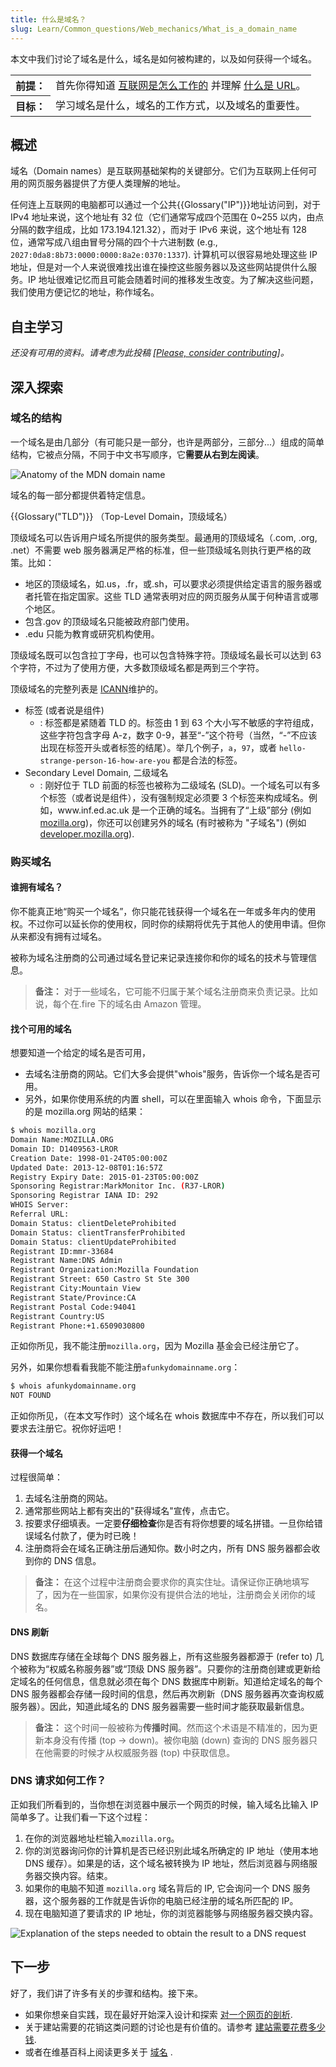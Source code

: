 ```yaml
---
title: 什么是域名？
slug: Learn/Common_questions/Web_mechanics/What_is_a_domain_name
---
```


本文中我们讨论了域名是什么，域名是如何被构建的，以及如何获得一个域名。

<table class="learn-box standard-table">
  <tbody>
    <tr>
      <th scope="row">前提：</th>
      <td>
        首先你得知道
        <a href="/zh-CN/docs/learn/How_the_Internet_works"
          >互联网是怎么工作的</a
        >
        并理解
        <a href="/zh-CN/docs/learn/常见问题/What_is_a_URL">什么是 URL</a>。
      </td>
    </tr>
    <tr>
      <th scope="row">目标：</th>
      <td>学习域名是什么，域名的工作方式，以及域名的重要性。</td>
    </tr>
  </tbody>
</table>

## 概述

域名（Domain names）是互联网基础架构的关键部分。它们为互联网上任何可用的网页服务器提供了方便人类理解的地址。

任何连上互联网的电脑都可以通过一个公共{{Glossary("IP")}}地址访问到，对于 IPv4 地址来说，这个地址有 32 位（它们通常写成四个范围在 0\~255 以内，由点分隔的数字组成，比如 173.194.121.32），而对于 IPv6 来说，这个地址有 128 位，通常写成八组由冒号分隔的四个十六进制数 (e.g., `2027:0da8:8b73:0000:0000:8a2e:0370:1337`). 计算机可以很容易地处理这些 IP 地址，但是对一个人来说很难找出谁在操控这些服务器以及这些网站提供什么服务。IP 地址很难记忆而且可能会随着时间的推移发生改变。为了解决这些问题，我们使用方便记忆的地址，称作域名。

## 自主学习

_还没有可用的资料。请考虑为此投稿 \[[Please, consider contributing](/zh-CN/docs/MDN/Getting_started)]。_

## 深入探索

### 域名的结构

一个域名是由几部分（有可能只是一部分，也许是两部分，三部分...）组成的简单结构，它被点分隔，不同于中文书写顺序，它**需要从右到左阅读**。

![Anatomy of the MDN domain name](structure.png)

域名的每一部分都提供着特定信息。

{{Glossary("TLD")}} （Top-Level Domain，顶级域名）

顶级域名可以告诉用户域名所提供的服务类型。最通用的顶级域名（.com, .org, .net）不需要 web 服务器满足严格的标准，但一些顶级域名则执行更严格的政策。比如：

- 地区的顶级域名，如.us，.fr，或.sh，可以要求必须提供给定语言的服务器或者托管在指定国家。这些 TLD 通常表明对应的网页服务从属于何种语言或哪个地区。
- 包含.gov 的顶级域名只能被政府部门使用。
- .edu 只能为教育或研究机构使用。

顶级域名既可以包含拉丁字母，也可以包含特殊字符。顶级域名最长可以达到 63 个字符，不过为了使用方便，大多数顶级域名都是两到三个字符。

顶级域名的完整列表是 [ICANN](https://www.icann.org/resources/pages/tlds-2012-02-25-en)维护的。

- 标签 (或者说是组件)
  - : 标签都是紧随着 TLD 的。标签由 1 到 63 个大小写不敏感的字符组成，这些字符包含字母 A-z，数字 0-9，甚至“-”这个符号（当然，“-”不应该出现在标签开头或者标签的结尾）。举几个例子，`a`，`97`，或者 `hello-strange-person-16-how-are-you` 都是合法的标签。
- Secondary Level Domain, 二级域名
  - : 刚好位于 TLD 前面的标签也被称为二级域名 (SLD)。一个域名可以有多个标签（或者说是组件），没有强制规定必须要 3 个标签来构成域名。例如，www\.inf.ed.ac.uk 是一个正确的域名。当拥有了“上级”部分 (例如 [mozilla.org](https://mozilla.org))，你还可以创建另外的域名 (有时被称为 "子域名") (例如 [developer.mozilla.org](/)).

### 购买域名

#### 谁拥有域名？

你不能真正地“购买一个域名”，你只能花钱获得一个域名在一年或多年内的使用权。不过你可以延长你的使用权，同时你的续期将优先于其他人的使用申请。但你从来都没有拥有过域名。

被称为域名注册商的公司通过域名登记来记录连接你和你的域名的技术与管理信息。

> **备注：** 对于一些域名，它可能不归属于某个域名注册商来负责记录。比如说，每个在.fire 下的域名由 Amazon 管理。

#### 找个可用的域名

想要知道一个给定的域名是否可用，

- 去域名注册商的网站。它们大多会提供"whois"服务，告诉你一个域名是否可用。
- 另外，如果你使用系统的内置 shell，可以在里面输入 whois 命令，下面显示的是 mozilla.org 网站的结果：

```bash
$ whois mozilla.org
Domain Name:MOZILLA.ORG
Domain ID: D1409563-LROR
Creation Date: 1998-01-24T05:00:00Z
Updated Date: 2013-12-08T01:16:57Z
Registry Expiry Date: 2015-01-23T05:00:00Z
Sponsoring Registrar:MarkMonitor Inc. (R37-LROR)
Sponsoring Registrar IANA ID: 292
WHOIS Server:
Referral URL:
Domain Status: clientDeleteProhibited
Domain Status: clientTransferProhibited
Domain Status: clientUpdateProhibited
Registrant ID:mmr-33684
Registrant Name:DNS Admin
Registrant Organization:Mozilla Foundation
Registrant Street: 650 Castro St Ste 300
Registrant City:Mountain View
Registrant State/Province:CA
Registrant Postal Code:94041
Registrant Country:US
Registrant Phone:+1.6509030800
```

正如你所见，我不能注册`mozilla.org`，因为 Mozilla 基金会已经注册它了。

另外，如果你想看看我能不能注册`afunkydomainname.org`：

```bash
$ whois afunkydomainname.org
NOT FOUND
```

正如你所见，（在本文写作时）这个域名在 whois 数据库中不存在，所以我们可以要求去注册它。祝你好运吧！

#### 获得一个域名

过程很简单：

1. 去域名注册商的网站。
2. 通常那些网站上都有突出的"获得域名"宣传，点击它。
3. 按要求仔细填表。一定要**仔细检查**你是否有将你想要的域名拼错。一旦你给错误域名付款了，便为时已晚！
4. 注册商将会在域名正确注册后通知你。数小时之内，所有 DNS 服务器都会收到你的 DNS 信息。

> **备注：** 在这个过程中注册商会要求你的真实住址。请保证你正确地填写了，因为在一些国家，如果你没有提供合法的地址，注册商会关闭你的域名。

#### DNS 刷新

DNS 数据库存储在全球每个 DNS 服务器上，所有这些服务器都源于 (refer to) 几个被称为“权威名称服务器”或“顶级 DNS 服务器”。只要你的注册商创建或更新给定域名的任何信息，信息就必须在每个 DNS 数据库中刷新。知道给定域名的每个 DNS 服务器都会存储一段时间的信息，然后再次刷新（DNS 服务器再次查询权威服务器）。因此，知道此域名的 DNS 服务器需要一些时间才能获取最新信息。

> **备注：** 这个时间一般被称为**传播时间**。然而这个术语是不精准的，因为更新本身没有传播 (top → down)。被你电脑 (down) 查询的 DNS 服务器只在他需要的时候才从权威服务器 (top) 中获取信息。

### DNS 请求如何工作？

正如我们所看到的，当你想在浏览器中展示一个网页的时候，输入域名比输入 IP 简单多了。让我们看一下这个过程：

1. 在你的浏览器地址栏输入`mozilla.org`。
2. 你的浏览器询问你的计算机是否已经识别此域名所确定的 IP 地址（使用本地 DNS 缓存）。如果是的话，这个域名被转换为 IP 地址，然后浏览器与网络服务器交换内容。结束。
3. 如果你的电脑不知道 `mozilla.org` 域名背后的 IP, 它会询问一个 DNS 服务器，这个服务器的工作就是告诉你的电脑已经注册的域名所匹配的 IP。
4. 现在电脑知道了要请求的 IP 地址，你的浏览器能够与网络服务器交换内容。

![Explanation of the steps needed to obtain the result to a DNS request](2014-10-dns-request2.png)

## 下一步

好了，我们讲了许多有关的步骤和结构。接下来。

- 如果你想亲自实践，现在最好开始深入设计和探索 [对一个网页的剖析](/zh-CN/docs/Learn/Common_questions/Common_web_layouts).
- 关于建站需要的花销这类问题的讨论也是有价值的。请参考 [建站需要花费多少钱](/zh-CN/docs/Learn/Common_questions/How_much_does_it_cost).
- 或者在维基百科上阅读更多关于 [域名](http://en.wikipedia.org/wiki/Domain_name) .
